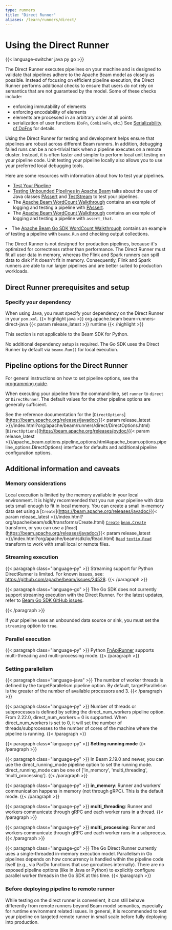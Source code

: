 ```yaml
---
type: runners
title: "Direct Runner"
aliases: /learn/runners/direct/
---
```

<!--
Licensed under the Apache License, Version 2.0 (the "License");
you may not use this file except in compliance with the License.
You may obtain a copy of the License at

http://www.apache.org/licenses/LICENSE-2.0

Unless required by applicable law or agreed to in writing, software
distributed under the License is distributed on an "AS IS" BASIS,
WITHOUT WARRANTIES OR CONDITIONS OF ANY KIND, either express or implied.
See the License for the specific language governing permissions and
limitations under the License.
-->
# Using the Direct Runner

{{< language-switcher java py go >}}

The Direct Runner executes pipelines on your machine and is designed to validate that pipelines adhere to the Apache Beam model as closely as possible. Instead of focusing on efficient pipeline execution, the Direct Runner performs additional checks to ensure that users do not rely on semantics that are not guaranteed by the model. Some of these checks include:

* enforcing immutability of elements
* enforcing encodability of elements
* elements are processed in an arbitrary order at all points
* serialization of user functions (`DoFn`, `CombineFn`, etc.)
  <span class="language-java">See [Serializability of DoFns](https://beam.apache.org/releases/javadoc/current/org/apache/beam/sdk/transforms/ParDo.html) for details.</span>

Using the Direct Runner for testing and development helps ensure that pipelines are robust across different Beam runners. In addition, debugging failed runs can be a non-trivial task when a pipeline executes on a remote cluster. Instead, it is often faster and simpler to perform local unit testing on your pipeline code. Unit testing your pipeline locally also allows you to use your preferred local debugging tools.

Here are some resources with information about how to test your pipelines.
<ul>
  <li><a href="/documentation/pipelines/test-your-pipeline/">Test Your Pipeline</a></li>
  <!-- Java specific links -->
  <li class="language-java"><a href="/blog/2016/10/20/test-stream.html">Testing Unbounded Pipelines in Apache Beam</a> talks about the use of Java classes <a href="https://beam.apache.org/releases/javadoc/{{< param release_latest >}}/index.html?org/apache/beam/sdk/testing/PAssert.html">PAssert</a> and <a href="https://beam.apache.org/releases/javadoc/{{< param release_latest >}}/index.html?org/apache/beam/sdk/testing/TestStream.html">TestStream</a> to test your pipelines.</li>
  <li class="language-java">The <a href="/get-started/wordcount-example/#testing-your-pipeline-with-asserts">Apache Beam WordCount Walkthrough</a> contains an example of logging and testing a pipeline with <a href="https://beam.apache.org/releases/javadoc/{{< param release_latest >}}/index.html?org/apache/beam/sdk/testing/PAssert.html">PAssert</a>.</li>

  <!-- Python specific links -->
  <li class="language-py">The <a href="/get-started/wordcount-example/#testing-your-pipeline-with-asserts">Apache Beam WordCount Walkthrough</a> contains an example of logging and testing a pipeline with <code>assert_that</code>.</li>
</ul>

  <!-- Go specific links -->
  <li class="language-go">The <a href="/get-started/wordcount-example/#testing-your-pipeline-with-asserts">Apache Beam Go SDK WordCount Walkthrough</a> contains an example of testing a pipeline with <code>beamx.Run</code> and checking output collections.</li>
</ul>

The Direct Runner is not designed for production pipelines, because it's optimized for correctness rather than performance. The Direct Runner must fit all user data in memory, whereas the Flink and Spark runners can spill data to disk if it doesn't fit in memory. Consequently, Flink and Spark runners are able to run larger pipelines and are better suited to production workloads.

## Direct Runner prerequisites and setup

### Specify your dependency

<span class="language-java">When using Java, you must specify your dependency on the Direct Runner in your `pom.xml`.</span>
{{< highlight java >}}
<dependency>
   <groupId>org.apache.beam</groupId>
   <artifactId>beam-runners-direct-java</artifactId>
   <version>{{< param release_latest >}}</version>
   <scope>runtime</scope>
</dependency>
{{< /highlight >}}

<span class="language-py">This section is not applicable to the Beam SDK for Python.</span>

<span class="language-go">No additional dependency setup is required. The Go SDK uses the Direct Runner by default via `beamx.Run()` for local execution.</span>

## Pipeline options for the Direct Runner

For general instructions on how to set pipeline options, see the [programming guide](/documentation/programming-guide/#configuring-pipeline-options).

When executing your pipeline from the command-line, set `runner` to `direct` or `DirectRunner`. The default values for the other pipeline options are generally sufficient.

See the reference documentation for the
<span class="language-java">[`DirectOptions`](https://beam.apache.org/releases/javadoc/{{< param release_latest >}}/index.html?org/apache/beam/runners/direct/DirectOptions.html)</span>
<span class="language-py">[`DirectOptions`](https://beam.apache.org/releases/pydoc/{{< param release_latest >}}/apache_beam.options.pipeline_options.html#apache_beam.options.pipeline_options.DirectOptions)</span>
interface for defaults and additional pipeline configuration options.

## Additional information and caveats

### Memory considerations

Local execution is limited by the memory available in your local environment. It is highly recommended that you run your pipeline with data sets small enough to fit in local memory. You can create a small in-memory data set using a
<span class="language-java">[`Create`](https://beam.apache.org/releases/javadoc/{{< param release_latest >}}/index.html?org/apache/beam/sdk/transforms/Create.html)</span>
<span class="language-py">[`Create`](https://github.com/apache/beam/blob/master/sdks/python/apache_beam/transforms/core.py)</span>
<span class="language-go">[`beam.Create`](https://pkg.go.dev/github.com/apache/beam/sdks/v2/go/pkg/beam#Create)</span>
transform, or you can use a
<span class="language-java">[`Read`](https://beam.apache.org/releases/javadoc/{{< param release_latest >}}/index.html?org/apache/beam/sdk/io/Read.html)</span>
<span class="language-py">[`Read`](https://github.com/apache/beam/blob/master/sdks/python/apache_beam/io/iobase.py)</span>
<span class="language-go">[`textio.Read`](https://pkg.go.dev/github.com/apache/beam/sdks/v2/go/pkg/beam/io/textio#Read)</span>
transform to work with small local or remote files.

### Streaming execution

{{< paragraph class="language-py" >}}
Streaming support for Python DirectRunner is limited. For known issues, see: <https://github.com/apache/beam/issues/24528>.
{{< /paragraph >}}

{{< paragraph class="language-go" >}}
The Go SDK does not currently support streaming execution with the Direct Runner. For the latest updates, refer to [Beam Go SDK GitHub issues](https://github.com/apache/beam/issues?q=is%3Aopen+is%3Aissue+%22Go+SDK%22).
</span>

{{< /paragraph >}}

If your pipeline uses an unbounded data source or sink, you must set the `streaming` option to `true`.

### Parallel execution

{{< paragraph class="language-py" >}}
Python [FnApiRunner](/contribute/runner-guide/#the-fn-api) supports multi-threading and multi-processing mode.
{{< /paragraph >}}

### Setting parallelism

{{< paragraph class="language-java" >}} The number of worker threads is defined by the targetParallelism pipeline option.
By default, targetParallelism is the greater of the number of available processors and 3. {{< /paragraph >}}

{{< paragraph class="language-py" >}} Number of threads or subprocesses is defined by setting the direct_num_workers pipeline option.
From 2.22.0, direct_num_workers = 0 is supported. When direct_num_workers is set to 0, it will set the number of threads/subprocesses to the number of cores of the machine where the pipeline is running. {{< /paragraph >}}

{{< paragraph class="language-py" >}} <strong>Setting running mode</strong> {{< /paragraph >}}

{{< paragraph class="language-py" >}} In Beam 2.19.0 and newer, you can use the direct_running_mode pipeline option to set the running mode.
direct_running_mode can be one of ['in_memory', 'multi_threading', 'multi_processing']. {{< /paragraph >}}

{{< paragraph class="language-py" >}} <b>in_memory</b>: Runner and workers' communication happens in memory (not through gRPC). This is the default mode. {{< /paragraph >}}

{{< paragraph class="language-py" >}} <b>multi_threading</b>: Runner and workers communicate through gRPC and each worker runs in a thread. {{< /paragraph >}}

{{< paragraph class="language-py" >}} <b>multi_processing</b>: Runner and workers communicate through gRPC and each worker runs in a subprocess. {{< /paragraph >}}

{{< paragraph class="language-go" >}} The Go Direct Runner currently uses a single-threaded in-memory execution model.
Parallelism in Go pipelines depends on how concurrency is handled within the pipeline code itself (e.g., via ParDo functions that use goroutines internally).
There are no exposed pipeline options (like in Java or Python) to explicitly configure parallel worker threads in the Go SDK at this time. {{< /paragraph >}}

### Before deploying pipeline to remote runner

While testing on the direct runner is convenient, it can still behave differently from remote runners beyond Beam model semantics, especially for runtime environment related issues. In general, it is recommended to test your pipeline on targeted remote runner in small scale before fully deploying into production.
